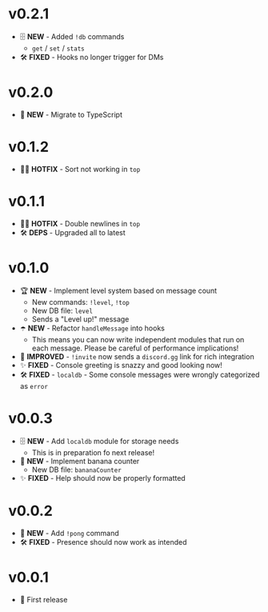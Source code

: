 # v0.2.1

- 🗄️ **NEW** - Added `!db` commands
  - `get` / `set` / `stats`
- 🛠️ **FIXED** - Hooks no longer trigger for DMs

# v0.2.0

- 🚀 **NEW** - Migrate to TypeScript

# v0.1.2

- 👨‍🚒 **HOTFIX** - Sort not working in `top`

# v0.1.1

- 👨‍🚒 **HOTFIX** - Double newlines in `top`
- 🛠️ **DEPS** - Upgraded all to latest

# v0.1.0

- 🏆 **NEW** - Implement level system based on message count
  - New commands: `!level`, `!top`
  - New DB file: `level`
  - Sends a "Level up!" message
- ☂️ **NEW** - Refactor `handleMessage` into hooks
  - This means you can now write independent modules that run on each message.
    Please be careful of performance implications!
- 🔗 **IMPROVED** - `!invite` now sends a `discord.gg` link for rich integration
- ✨ **FIXED** - Console greeting is snazzy and good looking now!
- 🛠️ **FIXED** - `localdb` - Some console messages were wrongly categorized as
  `error`

# v0.0.3

- 🗄️ **NEW** - Add `localdb` module for storage needs
  - This is in preparation fo next release!
- 🍌 **NEW** - Implement banana counter
  - New DB file: `bananaCounter`
- ✨ **FIXED** - Help should now be properly formatted

# v0.0.2

- 🏓 **NEW** - Add `!pong` command
- 🛠️ **FIXED** - Presence should now work as intended

# v0.0.1

- 🎉 First release
